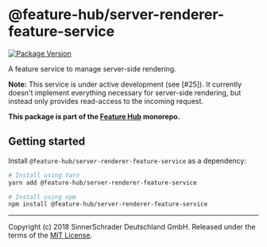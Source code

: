 # @feature-hub/server-renderer-feature-service

[![Package Version](https://img.shields.io/npm/v/@feature-hub/server-renderer-feature-service.svg)](https://www.npmjs.com/package/@feature-hub/server-renderer-feature-service)

A feature service to manage server-side rendering.

**Note:** This service is under active development (see [#25]). It currently
doesn't implement everything necessary for server-side rendering, but instead
only provides read-access to the incoming request.

**This package is part of the
[Feature Hub](https://github.com/sinnerschrader/feature-hub) monorepo.**

## Getting started

Install `@feature-hub/server-renderer-feature-service` as a dependency:

```sh
# Install using Yarn
yarn add @feature-hub/server-renderer-feature-service
```

```sh
# Install using npm
npm install @feature-hub/server-renderer-feature-service
```

---

Copyright (c) 2018 SinnerSchrader Deutschland GmbH. Released under the terms of
the
[MIT License](https://github.com/sinnerschrader/feature-hub/blob/master/LICENSE).
